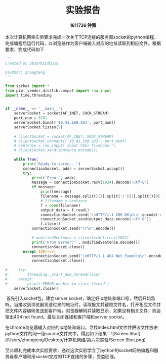 # ​                       <center>实验报告</center>

#### <center>1611736 钟腾</center>

​        本次计算机网络实验要求完成一次关于TCP连接的服务器socket的python编程，完成编程后运行代码，以浏览器作为客户端输入对应的地址读取到相应文件。根据要求，完成代码如下

```python
'''
Created on 2018年11月13日

@author: zhongteng
'''

from socket import *
from pip._vendor.distlib.compat import raw_input
import time,threading

    
if __name__ == '__main__':
    serverSocket = socket(AF_INET, SOCK_STREAM)
    port_num = 6781
    serverSocket.bind(('10.41.169.203', port_num))
    serverSocket.listen(5)
    
    # clientSocket = socket(AF_INET, SOCK_STREAM)
    # clientSocket.connect(('10.41.169.203', port_num))
    # sentence = raw_input('input html filename:')
    # clientSocket.send(sentence.encode())
    
    while True:
        print('Ready to serve...')
        connectionSocket, addr = serverSocket.accept()
        try:
            print('From:', addr)
            message = connectionSocket.recv(1024).decode('utf-8')
            if message:
                print(message)
                filename = message.split()[1].split('/')[1].split()[0]
                # filename = sentence
                f = open(filename)
                output_data = f.read()
                connectionSocket.send('\nHTTP/1.1 200 OK\n\n'.encode('utf-8'))
                connectionSocket.send(output_data.encode('utf-8'))
                f.close()
            connectionSocket.send("\r\n".encode())
            
            # modifiedSentence = clientSocket.recv(1024)
            print('From Server:' , modifiedSentence.decode())
            connectionSocket.close()
        except IOError:
            connectionSocket.send('\nHTTP/1.1 404 Not Found\n\n'.encode('utf-8'))
            connectionSocket.close()
    
#     try:
#         threading._start_new_thread(loop) 
#     except:
#         print('ERROR:unable to start thread')
    serverSocket.close()
```

​        首先引入socket包，建立server socket，确定好ip地址和端口号，然后开始监听。当接收到浏览器发送过来的地址时，读取报文并截取文件名，打开相应文件并把文件内容编码发送到客户端，浏览器解码并读取显示，如果没有相关文件，则会输出404 not found。最后关闭连接和客户端和server socket。

​        在chrome浏览器输入对应的ip地址和端口，寻找index.html文件并把该文件放进python文件的同一级source文件夹中，得到如下结果：![Screen Shot](/Users/zhongteng/Desktop/计算机网络/第六次实验/Screen Shot.png)

​        至此顺利完成本次实验要求，通过这次实验学会了python的socket网络编程和服务器客户端利用socket完成的TCP连接的步骤，受益匪浅。